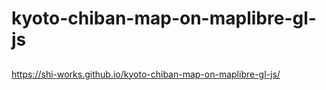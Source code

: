 # kyoto-chiban-map-on-maplibre-gl-js
## 
https://shi-works.github.io/kyoto-chiban-map-on-maplibre-gl-js/
